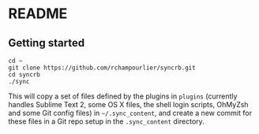 # README

## Getting started

    cd ~
    git clone https://github.com/rchampourlier/syncrb.git
    cd syncrb
    ./sync

This will copy a set of files defined by the plugins in `plugins`
(currently handles Sublime Text 2, some OS X files, the shell login
scripts, OhMyZsh and some Git config files) in `~/.sync_content`, and
create a new commit for these files in a Git repo setup in the
`.sync_content` directory.